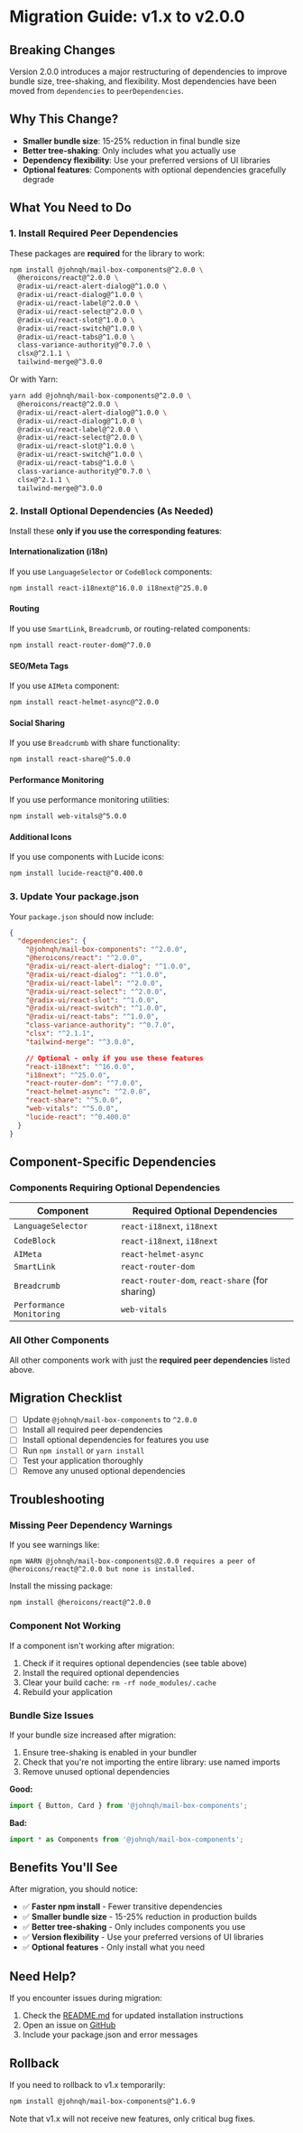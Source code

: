 # Migration Guide: v1.x to v2.0.0

## Breaking Changes

Version 2.0.0 introduces a major restructuring of dependencies to improve bundle size, tree-shaking, and flexibility. Most dependencies have been moved from `dependencies` to `peerDependencies`.

## Why This Change?

- **Smaller bundle size**: 15-25% reduction in final bundle size
- **Better tree-shaking**: Only includes what you actually use
- **Dependency flexibility**: Use your preferred versions of UI libraries
- **Optional features**: Components with optional dependencies gracefully degrade

## What You Need to Do

### 1. Install Required Peer Dependencies

These packages are **required** for the library to work:

```bash
npm install @johnqh/mail-box-components@^2.0.0 \
  @heroicons/react@^2.0.0 \
  @radix-ui/react-alert-dialog@^1.0.0 \
  @radix-ui/react-dialog@^1.0.0 \
  @radix-ui/react-label@^2.0.0 \
  @radix-ui/react-select@^2.0.0 \
  @radix-ui/react-slot@^1.0.0 \
  @radix-ui/react-switch@^1.0.0 \
  @radix-ui/react-tabs@^1.0.0 \
  class-variance-authority@^0.7.0 \
  clsx@^2.1.1 \
  tailwind-merge@^3.0.0
```

Or with Yarn:

```bash
yarn add @johnqh/mail-box-components@^2.0.0 \
  @heroicons/react@^2.0.0 \
  @radix-ui/react-alert-dialog@^1.0.0 \
  @radix-ui/react-dialog@^1.0.0 \
  @radix-ui/react-label@^2.0.0 \
  @radix-ui/react-select@^2.0.0 \
  @radix-ui/react-slot@^1.0.0 \
  @radix-ui/react-switch@^1.0.0 \
  @radix-ui/react-tabs@^1.0.0 \
  class-variance-authority@^0.7.0 \
  clsx@^2.1.1 \
  tailwind-merge@^3.0.0
```

### 2. Install Optional Dependencies (As Needed)

Install these **only if you use the corresponding features**:

#### Internationalization (i18n)
If you use `LanguageSelector` or `CodeBlock` components:

```bash
npm install react-i18next@^16.0.0 i18next@^25.0.0
```

#### Routing
If you use `SmartLink`, `Breadcrumb`, or routing-related components:

```bash
npm install react-router-dom@^7.0.0
```

#### SEO/Meta Tags
If you use `AIMeta` component:

```bash
npm install react-helmet-async@^2.0.0
```

#### Social Sharing
If you use `Breadcrumb` with share functionality:

```bash
npm install react-share@^5.0.0
```

#### Performance Monitoring
If you use performance monitoring utilities:

```bash
npm install web-vitals@^5.0.0
```

#### Additional Icons
If you use components with Lucide icons:

```bash
npm install lucide-react@^0.400.0
```

### 3. Update Your package.json

Your `package.json` should now include:

```json
{
  "dependencies": {
    "@johnqh/mail-box-components": "^2.0.0",
    "@heroicons/react": "^2.0.0",
    "@radix-ui/react-alert-dialog": "^1.0.0",
    "@radix-ui/react-dialog": "^1.0.0",
    "@radix-ui/react-label": "^2.0.0",
    "@radix-ui/react-select": "^2.0.0",
    "@radix-ui/react-slot": "^1.0.0",
    "@radix-ui/react-switch": "^1.0.0",
    "@radix-ui/react-tabs": "^1.0.0",
    "class-variance-authority": "^0.7.0",
    "clsx": "^2.1.1",
    "tailwind-merge": "^3.0.0",

    // Optional - only if you use these features
    "react-i18next": "^16.0.0",
    "i18next": "^25.0.0",
    "react-router-dom": "^7.0.0",
    "react-helmet-async": "^2.0.0",
    "react-share": "^5.0.0",
    "web-vitals": "^5.0.0",
    "lucide-react": "^0.400.0"
  }
}
```

## Component-Specific Dependencies

### Components Requiring Optional Dependencies

| Component | Required Optional Dependencies |
|-----------|-------------------------------|
| `LanguageSelector` | `react-i18next`, `i18next` |
| `CodeBlock` | `react-i18next`, `i18next` |
| `AIMeta` | `react-helmet-async` |
| `SmartLink` | `react-router-dom` |
| `Breadcrumb` | `react-router-dom`, `react-share` (for sharing) |
| `Performance Monitoring` | `web-vitals` |

### All Other Components

All other components work with just the **required peer dependencies** listed above.

## Migration Checklist

- [ ] Update `@johnqh/mail-box-components` to `^2.0.0`
- [ ] Install all required peer dependencies
- [ ] Install optional dependencies for features you use
- [ ] Run `npm install` or `yarn install`
- [ ] Test your application thoroughly
- [ ] Remove any unused optional dependencies

## Troubleshooting

### Missing Peer Dependency Warnings

If you see warnings like:

```
npm WARN @johnqh/mail-box-components@2.0.0 requires a peer of @heroicons/react@^2.0.0 but none is installed.
```

Install the missing package:

```bash
npm install @heroicons/react@^2.0.0
```

### Component Not Working

If a component isn't working after migration:

1. Check if it requires optional dependencies (see table above)
2. Install the required optional dependencies
3. Clear your build cache: `rm -rf node_modules/.cache`
4. Rebuild your application

### Bundle Size Issues

If your bundle size increased after migration:

1. Ensure tree-shaking is enabled in your bundler
2. Check that you're not importing the entire library: use named imports
3. Remove unused optional dependencies

**Good:**
```typescript
import { Button, Card } from '@johnqh/mail-box-components';
```

**Bad:**
```typescript
import * as Components from '@johnqh/mail-box-components';
```

## Benefits You'll See

After migration, you should notice:

- ✅ **Faster npm install** - Fewer transitive dependencies
- ✅ **Smaller bundle size** - 15-25% reduction in production builds
- ✅ **Better tree-shaking** - Only includes components you use
- ✅ **Version flexibility** - Use your preferred versions of UI libraries
- ✅ **Optional features** - Only install what you need

## Need Help?

If you encounter issues during migration:

1. Check the [README.md](./README.md) for updated installation instructions
2. Open an issue on [GitHub](https://github.com/johnqh/mail-box-components/issues)
3. Include your package.json and error messages

## Rollback

If you need to rollback to v1.x temporarily:

```bash
npm install @johnqh/mail-box-components@^1.6.9
```

Note that v1.x will not receive new features, only critical bug fixes.
